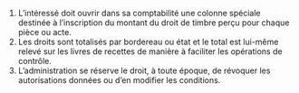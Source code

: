 1) L’intéressé doit ouvrir dans sa comptabilité une colonne spéciale destinée à l’inscription du montant du droit de timbre perçu pour chaque pièce ou acte.
2) Les droits sont totalisés par bordereau ou état et le total est lui-même relevé sur les
livres de recettes de manière à faciliter les opérations de contrôle.
3) L’administration se réserve le droit, à toute époque, de révoquer les autorisations
données ou d’en modifier les conditions.